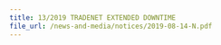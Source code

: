 ```yaml
---
title: 13/2019 TRADENET EXTENDED DOWNTIME
file_url: /news-and-media/notices/2019-08-14-N.pdf
---
```


